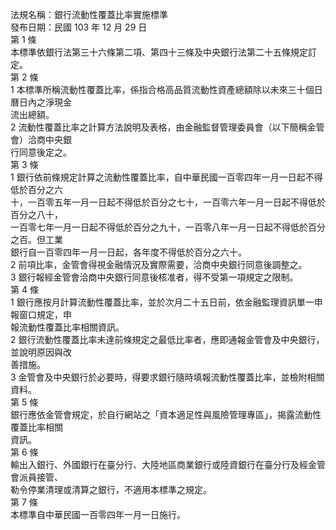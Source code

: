 法規名稱：銀行流動性覆蓋比率實施標準  
發布日期：民國 103 年 12 月 29 日  
第 1 條  
本標準依銀行法第三十六條第二項、第四十三條及中央銀行法第二十五條規定訂定。  
第 2 條  
1 本標準所稱流動性覆蓋比率，係指合格高品質流動性資產總額除以未來三十個日曆日內之淨現金  
流出總額。  
2 流動性覆蓋比率之計算方法說明及表格，由金融監督管理委員會（以下簡稱金管會）洽商中央銀  
行同意後定之。  
第 3 條  
1 銀行依前條規定計算之流動性覆蓋比率，自中華民國一百零四年一月一日起不得低於百分之六  
十，一百零五年一月一日起不得低於百分之七十，一百零六年一月一日起不得低於百分之八十，  
一百零七年一月一日起不得低於百分之九十，一百零八年一月一日起不得低於百分之百。但工業  
銀行自一百零四年一月一日起，各年度不得低於百分之六十。  
2 前項比率，金管會得視金融情況及實際需要，洽商中央銀行同意後調整之。  
3 銀行報經金管會洽商中央銀行同意後核准者，得不受第一項規定之限制。  
第 4 條  
1 銀行應按月計算流動性覆蓋比率，並於次月二十五日前，依金融監理資訊單一申報窗口規定，申  
報流動性覆蓋比率相關資訊。  
2 銀行流動性覆蓋比率未達前條規定之最低比率者，應即通報金管會及中央銀行，並說明原因與改  
善措施。  
3 金管會及中央銀行於必要時，得要求銀行隨時填報流動性覆蓋比率，並檢附相關資料。  
第 5 條  
銀行應依金管會規定，於自行網站之「資本適足性與風險管理專區」，揭露流動性覆蓋比率相關  
資訊。  
第 6 條  
輸出入銀行、外國銀行在臺分行、大陸地區商業銀行或陸資銀行在臺分行及經金管會派員接管、  
勒令停業清理或清算之銀行，不適用本標準之規定。  
第 7 條  
本標準自中華民國一百零四年一月一日施行。  



